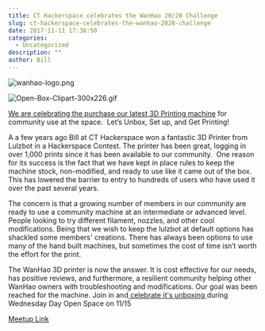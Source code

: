 ```yaml
---
title: CT Hackerspace celebrates the WanHao 20/20 Challenge
slug: ct-hackerspace-celebrates-the-wanhao-2020-challenge
date: 2017-11-11 17:38:50
categories:
  - Uncategorized
description: ""
author: Bill
---
```



![wanhao-logo.png](/uploads/2017/02/wanhao-logo.png)

![Open-Box-Clipart-300x226.gif](/uploads/2017/11/Open-Box-Clipart-300x226.gif)

[We are celebrating the purchase our latest 3D Printing machine](https://www.meetup.com/CT-Hackerspace/events/245034075/) for community use at the space.  Let’s Unbox, Set up, and Get Printing!

A a few years ago Bill at CT Hackerspace won a fantastic 3D Printer from Lulzbot in a Hackerspace Contest. The printer has been great, logging in over 1,000 prints since it has been available to our community.  One reason for its success is the fact that we have kept in place rules to keep the machine stock, non-modified, and ready to use like it came out of the box. This has lowered the barrier to entry to hundreds of users who have used it over the past several years.

The concern is that a growing number of members in our community are ready to use a community machine at an intermediate or advanced level. People looking to try different filament, nozzles, and other cool modifications. Being that we wish to keep the lulzbot at default options has shackled some members' creations. There has always been options to use many of the hand built machines, but sometimes the cost of time isn’t worth the effort for the print.

The WanHao 3D printer is now the answer. It is cost effective for our needs, has positive reviews, and furthermore, a resilient community helping other WanHao owners with troubleshooting and modifications. Our goal was been reached for the machine. Join in and[ celebrate it's unboxing ](https://www.meetup.com/CT-Hackerspace/events/245034075/)during Wednesday Day Open Space on 11/15

[Meetup Link](https://www.meetup.com/CT-Hackerspace/events/245034075/)
